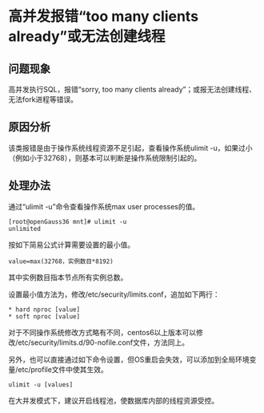 # 高并发报错“too many clients already”或无法创建线程<a name="ZH-CN_TOPIC_0291615108"></a>

## 问题现象<a name="section1556012104711"></a>

高并发执行SQL，报错“sorry, too many clients already”；或报无法创建线程、无法fork进程等错误。

## 原因分析<a name="section496011141776"></a>

该类报错是由于操作系统线程资源不足引起，查看操作系统ulimit -u，如果过小（例如小于32768），则基本可以判断是操作系统限制引起的。

## 处理办法<a name="section18593181816710"></a>

通过“ulimit -u”命令查看操作系统max user processes的值。

```
[root@openGauss36 mnt]# ulimit -u
unlimited
```

按如下简易公式计算需要设置的最小值。

```
value=max(32768，实例数目*8192)
```

其中实例数目指本节点所有实例总数。

设置最小值方法为，修改/etc/security/limits.conf，追加如下两行：

```
* hard nproc [value]
* soft nproc [value]
```

对于不同操作系统修改方式略有不同，centos6以上版本可以修改/etc/security/limits.d/90-nofile.conf文件，方法同上。

另外，也可以直接通过如下命令设置，但OS重启会失效，可以添加到全局环境变量/etc/profile文件中使其生效。

```
ulimit -u [values]
```

在大并发模式下，建议开启线程池，使数据库内部的线程资源受控。
